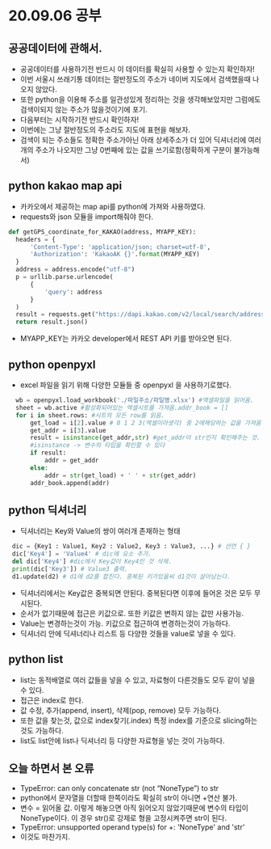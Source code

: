 # 20.09.06 공부

## 공공데이터에 관해서.
 * 공공데이터를 사용하기전 반드시 이 데이터를 확실히 사용할 수 있는지 확인하자!
 * 이번 서울시 쓰래기통 데이터는 절반정도의 주소가 네이버 지도에서 검색했을때 나오지 않았다.
 * 또한 python을 이용해 주소를 일관성있게 정리하는 것을 생각해보았지만 그럼에도 검색이되지 않는 주소가 많을것이기에 포기.
 * 다음부터는 시작하기전 반드시 확인하자!
 * 이번에는 그냥 절반정도의 주소라도 지도에 표현을 해보자.
 * 검색이 되는 주소들도 정확한 주소가아닌 아래 상세주소가 더 있어 딕셔너리에 여러개의 주소가 나오지만 그냥 0번째에 있는 값을 쓰기로함(정확하게 구분이 불가능해서)

## python kakao map api
 * 카카오에서 제공하는 map api를 python에 가져와 사용하였다.
 * requests와 json 모듈을 import해줘야 한다.
 ```py
 def getGPS_coordinate_for_KAKAO(address, MYAPP_KEY):
   headers = {
       'Content-Type': 'application/json; charset=utf-8',
       'Authorization': 'KakaoAK {}'.format(MYAPP_KEY)
   }
   address = address.encode("utf-8")
   p = urllib.parse.urlencode(
       {
           'query': address
       }
   )
   result = requests.get("https://dapi.kakao.com/v2/local/search/address.json", headers=headers, params=p)
   return result.json()
 ```
 * MYAPP_KEY는 카카오 developer에서 REST API 키를 받아오면 된다.

## python openpyxl
 * excel 파일을 읽기 위해 다양한 모듈들 중 openpyxl 을 사용하기로했다.
```py
  wb = openpyxl.load_workbook('./파일주소/파일명.xlsx') #액셀파일을 읽어옴.
  sheet = wb.active #활성화되어있는 엑셀시트를 가져옴.addr_book = []
  for i in sheet.rows: #시트의 모든 row를 읽음.
      get_load = i[2].value # 0 1 2 3(엑셀이라생각) 중 2에해당하는 값을 가져옴
      get_addr = i[3].value
      result = isinstance(get_addr,str) #get_addr이 str인지 확인해주는 것.
      #isinstance -> 변수의 타입을 확인할 수 있다
      if result:
          addr = get_addr
      else:
          addr = str(get_load) + ' ' + str(get_addr)
      addr_book.append(addr)
```

## python 딕셔너리
 * 딕셔너리는 Key와 Value의 쌍이 여러개 존재하는 형태
```py
 dic = {Key1 : Value1, Key2 : Value2, Key3 : Value3, ...} # 선언 { }
 dic['Key4'] = 'Value4' # dic에 요소 추가.
 del dic['Key4'] #dic에서 Key값이 Key4인 것 삭제.
 print(dic['Key3']) # Value3 출력.
 d1.update(d2) # d1에 d2를 합친다. 중복된 키가있을씨 d1것이 살아남는다.
```
 * 딕셔너리에서는 Key값은 중복되면 안된다. 중복된다면 이후에 들어온 것은 모두 무시된다.
 * 순서가 없기때문에 접근은 키값으로. 또한 키값은 변하지 않는 값만 사용가능.
 * Value는 변경하는것이 가능. 키값으로 접근하여 변경하는것이 가능하다.
 * 딕셔너리 안에 딕셔너리나 리스트 등 다양한 것들을 value로 넣을 수 있다.

## python list
 * list는 동적배열로 여러 값들을 넣을 수 있고, 자료형이 다른것들도 모두 같이 넣을 수 있다.
 * 접근은 index로 한다.
 * 값 수정, 추가(append, insert), 삭제(pop, remove) 모두 가능하다.
 * 또한 값을 찾는것, 값으로 index찾기(.index) 특정 index를 기준으로 slicing하는 것도 가능하다.
 * list도 list안에 list나 딕셔너리 등 다양한 자료형을 넣는 것이 가능하다.

## 오늘 하면서 본 오류
 * TypeError: can only concatenate str (not “NoneType”) to str
  * python에서 문자열을 더할때 한쪽이라도 확실히 str이 아니면 +연산 불가.
  * 변수 = 읽어올 값. 이렇게 해놓으면 아직 읽어오지 않았기때문에 변수의 타입이 NoneType이다. 이 경우 str()로 강제로 형을 고정시켜주면 str이 된다.
 * TypeError: unsupported operand type(s) for +: 'NoneType' and 'str'
  * 이것도 마찬가지.
